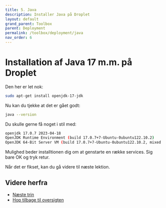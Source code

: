 ```yaml
---
title: 5. Java
description: Installer Java på Droplet
layout: default
grand_parent: Toolbox
parent: Deployment
permalink: /toolbox/deployment/java
nav_order: 6
---
```


# Installation af Java 17 m.m. på Droplet

Den her er let nok:

```bash
sudo apt-get install openjdk-17-jdk
```

Nu kan du tjekke at det er gået godt:

```bash
java --version
```

Du skulle gerne få noget i stil med:

```bash
openjdk 17.0.7 2023-04-18
OpenJDK Runtime Environment (build 17.0.7+7-Ubuntu-0ubuntu122.10.2)
OpenJDK 64-Bit Server VM (build 17.0.7+7-Ubuntu-0ubuntu122.10.2, mixed mode, sharing)
```

Mulighed beder installtionen dig om at genstarte en række services. Sig bare OK og tryk retur.

Når det er fikset, kan du gå videre til næste lektion.

## Videre herfra

- [Næste trin](./postgres_setup.md)
- [Hop tilbage til oversigten](./README.md)
